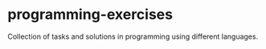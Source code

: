 # programming-exercises
Collection of tasks and solutions in programming using different languages.
